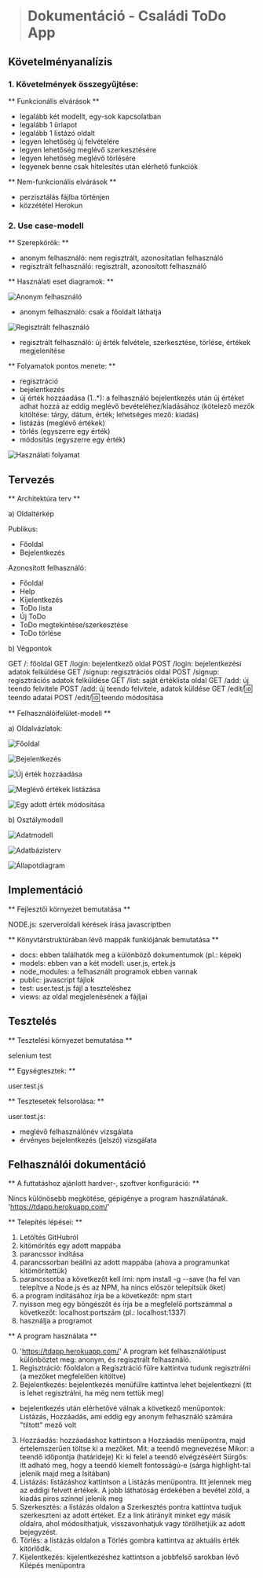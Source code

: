 > # Dokumentáció - Családi ToDo App

## Követelményanalízis

### 1. Követelmények összegyűjtése:

** Funkcionális elvárások **

* legalább két modellt, egy-sok kapcsolatban
* legalább 1 űrlapot
* legalább 1 listázó oldalt
* legyen lehetőség új felvételére
* legyen lehetőség meglévő szerkesztésére
* legyen lehetőség meglévő törlésére
* legyenek benne csak hitelesítés után elérhető funkciók
    
** Nem-funkcionális elvárások **

* perzisztálás fájlba történjen
* közzététel Herokun
    
### 2. Use case-modell

** Szerepkörök: **

* anonym felhasználó: nem regisztrált, azonosítatlan felhasználó
* regisztrált felhasználó: regisztrált, azonosított felhasználó
    
** Használati eset diagramok: ** 

![Anonym felhasználó](docs/anonym.jpg)

* anonym felhasználó: csak a főoldalt láthatja

![Regisztrált felhasználó](docs/registered.jpg)

* regisztrált felhasználó: új érték felvétele, szerkesztése, törlése, értékek megjelenítése

** Folyamatok pontos menete: ** 

* regisztráció
* bejelentkezés
* új érték hozzáadása (1..*): a felhasználó bejelentkezés után új értéket adhat hozzá az eddig meglévő bevételéhez/kiadásához (kötelező mezők kitöltése: tárgy, dátum, érték; lehetséges mező: kiadás)
* listázás (meglévő értékek)
* törlés (egyszerre egy érték)
* módosítás (egyszerre egy érték)
    
![Használati folyamat](docs/use_case.jpg)
            
## Tervezés

** Architektúra terv ** 

a) Oldaltérkép

Publikus:
    
- Főoldal
- Bejelentkezés
        
Azonosított felhasználó:
    
- Főoldal
- Help
- Kijelentkezés
- ToDo lista
- Új ToDo
- ToDo megtekintése/szerkesztése
- ToDo törlése
        
b) Végpontok

GET /: főoldal
GET /login: bejelentkező oldal
POST /login: bejelentkezési adatok felküldése
GET /signup: regisztrációs oldal
POST /signup: regisztrációs adatok felküldése
GET /list: saját értéklista oldal
GET /add: új teendo felvitele
POST /add: új teendo felvitele, adatok küldése
GET /edit/:id: teendo adatai
POST /edit/:id: teendo módosítása
            
** Felhasználóifelület-modell **

a) Oldalvázlatok:
    
![Főoldal](docs/main_page.png)

![Bejelentkezés](docs/login.png)

![Új érték hozzáadása](docs/new.png)

![Meglévő értékek listázása](docs/list.png)

![Egy adott érték módosítása](docs/edit.png)

b) Osztálymodell
    
![Adatmodell](docs/user_teendo.png)

![Adatbázisterv](docs/modell.png)

![Állapotdiagram](docs/state.jpg)

## Implementáció

** Fejlesztői környezet bemutatása **

NODE.js: szerveroldali kérések írása javascriptben
        
** Könyvtárstruktúrában lévő mappák funkiójának bemutatása **

- docs: ebben találhatók meg a különböző dokumentumok (pl.: képek)
- models: ebben van a két modell: user.js, ertek.js
- node_modules: a felhasznált programok ebben vannak
- public: javascript fájlok
- test: user.test.js fájl a teszteléshez
- views: az oldal megjelenésének a fájljai

## Tesztelés

** Tesztelési környezet bemutatása **

selenium test
        
** Egységtesztek: **
    
user.test.js
        
** Tesztesetek felsorolása: **
    
user.test.js: 
- meglévő felhasználónév vizsgálata
- érvényes bejelentkezés (jelszó) vizsgálata

## Felhasználói dokumentáció

** A futtatáshoz ajánlott hardver-, szoftver konfiguráció: **

Nincs különösebb megkötése, gépigénye a program használatának.
'https://tdapp.herokuapp.com/'
        
** Telepítés lépései: **

1. Letöltés GitHubról
2. kitömörítés egy adott mappába
3. parancssor indítása
4. parancssorban beállni az adott mappába (ahova a programunkat kitömörítettük)
5. parancssorba a következőt kell írni: npm install -g --save (ha fel van telepítve a Node.js és az NPM, ha nincs először telepítsük őket)
6. a program indításához írja be a következőt: npm start
7. nyisson meg egy böngészőt és írja be a megfelelő portszámmal a következőt: localhost:portszám (pl.: localhost:1337)
8. használja a programot
        
** A program használata **

0. 'https://tdapp.herokuapp.com/'
A program két felhasználótípust különböztet meg: anonym, és regisztrált felhasználó.
1. Regisztráció: főoldalon a Regisztráció fülre kattintva tudunk regisztrálni (a mezőket megfelelően kitöltve)
2. Bejelentkezés: bejelentkezés menüfülre kattintva lehet bejelentkezni (itt is lehet regisztrálni, ha még nem tettük meg)
- bejelentkezés után elérhetővé válnak a következő menüpontok: Listázás, Hozzáadás, ami eddig egy anonym felhasználó számára "tiltott" mező volt
3. Hozzáadás: hozzáadáshoz kattintson a Hozzáadás menüpontra, majd értelemszerűen töltse ki a mezőket.
Mit: a teendő megnevezése
Mikor: a teendő időpontja (határideje)
Ki: ki felel a teendő elvégzéséért
Sürgős: itt adható meg, hogy a teendő kiemelt fontosságú-e (sárga highlight-tal jelenik majd meg a lsitában)
4. Listázás: listázáshoz kattintson a Listázás menüpontra. Itt jelennek meg az eddigi felvett értékek. A jobb láthatóság érdekében a bevétel zöld, a kiadás piros színnel jelenik meg
5. Szerkesztés: a listázás oldalon a Szerkesztés pontra kattintva tudjuk szerkeszteni az adott értéket. Ez a link átirányít minket egy másik oldalra, ahol módosíthatjuk, visszavonhatjuk vagy törölhetjük az adott bejegyzést.
6. Törlés: a listázás oldalon a Törlés gombra kattintva az aktuális érték kitörlődik.
7. Kijelentkezés: kijelentkezéshez kattintson a jobbfelső sarokban lévő Kilépés menüpontra
